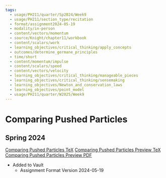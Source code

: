 ```yaml
---
tags:
  - usage/PH211/quarter/Sp2024/Week9
  - usage/PH211/section_type/recitation
  - format/assignment2024-05-19
  - modality/in-person
  - content/vectors/momentum
  - source/Knight/chapter11/workbook
  - content/scalars/work
  - learning_objectives/critical_thinking/apply_concepts
  - outcomes/determine_germane_principles
  - time/short
  - content/momentum/impulse
  - content/scalars/speed
  - content/vectors/velocity
  - learning_objectives/critical_thinking/manageable_pieces
  - learning_objectives/critical_thinking/sensemaking
  - learning_objectives/Newton_and_conservation_laws
  - learning_objectives/point_model
  - usage/PH211/quarter/W2025/Week9
---
```

# Comparing Pushed Particles
## Spring 2024
[Comparing Pushed Particles TeX](./Comparing_Pushed_Particles.tex)
[Comparing Pushed Particles Preview TeX](./Comparing_Pushed_Particles_Preview.tex)
[Comparing Pushed Particles Preview PDF](./Comparing_Pushed_Particles_Preview.pdf)
* Added to Vault
	* Assignment Format Version 2024-05-19